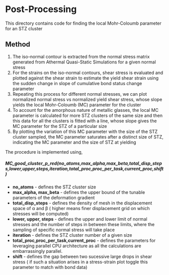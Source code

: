 # Post-Processing
This directory contains code for finding the local Mohr-Coloumb parameter for an STZ cluster

## Method
1. The iso-normal contour is extracted from the normal stress matrix generated from Athermal Quasi-Static Simulations for a given normal stress
2. For the strains on the iso-normal contours, shear stress is evaluated and plotted against the shear strain to estimate the yield shear strain using the sudden change in slope of cumulative bond status change parameter
3. Repeating this process for different normal stresses, we can plot normalized normal stress vs normalized yield shear stress, whose slope yields the local Mohr-Coloumb (MC) parameter for the cluster
4. To account for the amorphous nature of metallic glasses, the local MC parameter is calculated for more STZ clusters of the same size and then this data for all the clusters is fitted with a line, whose slope gives the MC parameter for the STZ of a particular size
5. By plotting the variation of this MC parameter with the size of the STZ cluster sampled, the MC parameter saturates after a distinct size of STZ, indicating the MC parameter and the size of STZ at yielding

The procedure is implemented using,
##### MC_good_cluster_p_red(no_atoms,max_alpha,max_beta,total_disp_steps,lower,upper,steps,iteration,total_proc,proc_per_task,current_proc,shift)
* **no_atoms** - defines the STZ cluster size
* **max_alpha, max_beta** - defines the upper bound of the tunable parameters of the deformation gradient
* **total_disp_steps** - defines the density of mesh in the displacement space of α and β ( higher means finer displacement grid on which stresses will be computed)
* **lower, upper, steps** - defines the upper and lower limit of normal stresses and the number of steps in between these limits, where the sampling of specific normal stress will take place
* **iteration** - defines the STZ cluster number of a given size
* **total_proc,proc_per_task,current_proc** - defines the parameters for leveraging parallel CPU architecture as all the calculations are embarrassingly parallel.
* **shift** - defines the gap between two sucessive  large drops in shear stress ( if such a situation arises in a stress-strain plot toggle this parameter to match with bond data)  



